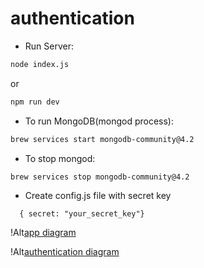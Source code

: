 # authentication

-   Run Server:

```sh
node index.js
```

or

```sh
npm run dev
```

-   To run MongoDB(mongod process):

```sh
brew services start mongodb-community@4.2
```

-   To stop mongod:

```sh
brew services stop mongodb-community@4.2
```

-   Create config.js file with secret key

```
  { secret: "your_secret_key"}
```

!Alt[app diagram](/server/diagrams/app.png)

!Alt[authentication diagram](/server/diagrams/authentication.png)
